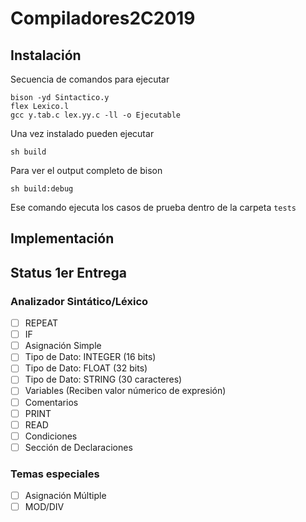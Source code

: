 # Compiladores2C2019

## Instalación

Secuencia de comandos para ejecutar

```shell
bison -yd Sintactico.y
flex Lexico.l
gcc y.tab.c lex.yy.c -ll -o Ejecutable
```

Una vez instalado pueden ejecutar

```shell
sh build
```

Para ver el output completo de bison

```shell
sh build:debug
```

Ese comando ejecuta los casos de prueba dentro de la carpeta `tests`

## Implementación

## Status 1er Entrega

### Analizador Sintático/Léxico

- [ ] REPEAT
- [ ] IF
- [ ] Asignación Simple
- [ ] Tipo de Dato: INTEGER (16 bits)
- [ ] Tipo de Dato: FLOAT (32 bits)
- [ ] Tipo de Dato: STRING (30 caracteres)
- [ ] Variables (Reciben valor númerico de expresión)
- [ ] Comentarios
- [ ] PRINT
- [ ] READ
- [ ] Condiciones
- [ ] Sección de Declaraciones

### Temas especiales

- [ ] Asignación Múltiple
- [ ] MOD/DIV
